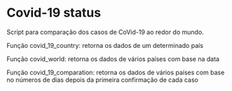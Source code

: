 # Covid-19 status
<p>Script para comparação dos casos de CoVid-19 ao redor do mundo.</p>

<p>Função covid_19_country:
  retorna os dados de um determinado país</p>
<p>Função covid_world:
  retorna os dados de vários países com base na data</p>
<p>Função covid_19_comparation:
  retorna os dados de vários países com base no números de dias depois da primeira confirmação de cada caso</p>
